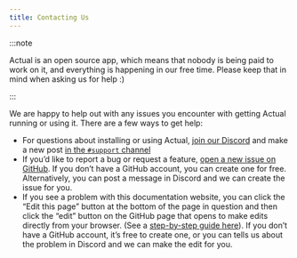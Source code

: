```yaml
---
title: Contacting Us
---
```


:::note

Actual is an open source app, which means that nobody is being paid to work on it, and everything is happening in our free time. Please keep that in mind when asking us for help :)

:::

We are happy to help out with any issues you encounter with getting Actual running or using it. There are a few ways to get help:

- For questions about installing or using Actual, [join our Discord](https://discord.gg/8JfAXSgfRf) and make a new post [in the `#support` channel](https://discord.com/channels/937901803608096828/1027966372862505021)
- If you’d like to report a bug or request a feature, [open a new issue on GitHub](https://github.com/actualbudget/actual/issues/new/choose). If you don’t have a GitHub account, you can create one for free. Alternatively, you can post a message in Discord and we can create the issue for you.
- If you see a problem with this documentation website, you can click the “Edit this page” button at the bottom of the page in question and then click the “edit” button on the GitHub page that opens to make edits directly from your browser. (See a [step-by-step guide here](https://docs.github.com/en/repositories/working-with-files/managing-files/editing-files)). If you don’t have a GitHub account, it’s free to create one, or you can tells us about the problem in Discord and we can make the edit for you.
